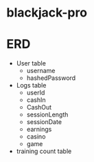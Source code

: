 # blackjack-pro



# ERD
* User table
  * username
  * hashedPassword
* Logs table
  * userId
  * cashIn
  * CashOut
  * sessionLength
  * sessionDate
  * earnings
  * casino
  * game
* training count table
  
